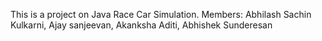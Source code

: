 This is a project on Java Race Car Simulation.
Members: Abhilash Sachin Kulkarni, Ajay sanjeevan, Akanksha Aditi, Abhishek Sunderesan
